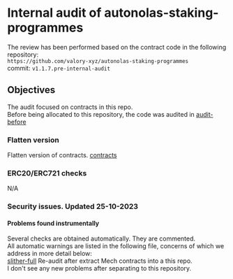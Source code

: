 # Internal audit of autonolas-staking-programmes
The review has been performed based on the contract code in the following repository:<br>
`https://github.com/valory-xyz/autonolas-staking-programmes` <br>
commit: `v1.1.7.pre-internal-audit` <br> 

## Objectives
The audit focused on contracts in this repo. <br>
Before being allocated to this repository, the code was audited in [audit-before](https://github.com/valory-xyz/autonolas-registries/blob/main/audits/internal4/README.md) <br>

### Flatten version
Flatten version of contracts. [contracts](https://github.com/valory-xyz/autonolas-staking-programmes/blob/main/audits/internal/analysis/contracts) 

### ERC20/ERC721 checks
N/A

### Security issues. Updated 25-10-2023
#### Problems found instrumentally
Several checks are obtained automatically. They are commented. <br>
All automatic warnings are listed in the following file, concerns of which we address in more detail below: <br>
[slither-full](https://github.com/valory-xyz/autonolas-staking-programmes/blob/main/audits/internal/analysis/slither_full.txt)
Re-audit after extract Mech contracts into a this repo. <br>
I don't see any new problems after separating to this repository. <br>

